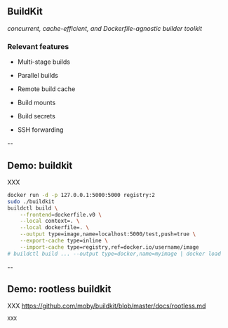 ## BuildKit

*concurrent, cache-efficient, and Dockerfile-agnostic builder toolkit*

### Relevant features

- Multi-stage builds

- Parallel builds

- Remote build cache

- Build mounts

- Build secrets

- SSH forwarding

--

## Demo: buildkit

XXX

```bash
docker run -d -p 127.0.0.1:5000:5000 registry:2
sudo ./buildkit
buildctl build \
    --frontend=dockerfile.v0 \
    --local context=. \
    --local dockerfile=. \
    --output type=image,name=localhost:5000/test,push=true \
    --export-cache type=inline \
    --import-cache type=registry,ref=docker.io/username/image
# buildctl build ... --output type=docker,name=myimage | docker load
```

--

## Demo: rootless buildkit

XXX https://github.com/moby/buildkit/blob/master/docs/rootless.md

```bash
XXX
```
